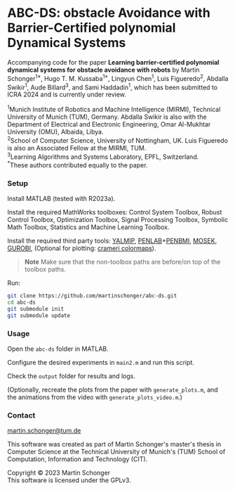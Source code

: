 # ABC-DS: obstacle Avoidance with Barrier-Certified polynomial Dynamical Systems

Accompanying code for the paper **Learning barrier-certified polynomial dynamical systems for obstacle avoidance with robots** by
Martin Schonger<sup>1*</sup>,
Hugo T. M. Kussaba<sup>1*</sup>,
Lingyun Chen<sup>1</sup>,
Luis Figueredo<sup>2</sup>,
Abdalla Swikir<sup>1</sup>, 
Aude Billard<sup>3</sup>,
and Sami Haddadin<sup>1</sup>, which has been submitted to ICRA 2024 and is currently under review.

<sup>1</sup>Munich Institute of Robotics and Machine Intelligence (MIRMI), Technical University of Munich (TUM), Germany. Abdalla Swikir is also with the Department of Electrical and Electronic Engineering, Omar Al-Mukhtar University (OMU), Albaida, Libya.\
<sup>2</sup>School of Computer Science, University of Nottingham, UK. Luis Figueredo is also an Associated Fellow at the MIRMI, TUM.\
<sup>3</sup>Learning Algorithms and Systems Laboratory, EPFL, Switzerland.\
<sup>*</sup>These authors contributed equally to the paper.


### Setup
Install MATLAB (tested with R2023a).

Install the required MathWorks toolboxes:
Control System Toolbox,
Robust Control Toolbox,
Optimization Toolbox,
Signal Processing Toolbox,
Symbolic Math Toolbox,
Statistics and Machine Learning Toolbox.

Install the required third party tools:
[YALMIP](https://yalmip.github.io/),
[PENLAB](https://web.mat.bham.ac.uk/kocvara/penlab/)+[PENBMI](http://www.penopt.com/penbmi.html),
[MOSEK](https://www.mosek.com/),
[GUROBI](https://www.gurobi.com/),
(Optional for plotting: [crameri colormaps](https://de.mathworks.com/matlabcentral/fileexchange/68546-crameri-perceptually-uniform-scientific-colormaps)).

> **Note**
> Make sure that the non-toolbox paths are before/on top of the toolbox paths.

Run:
```bash
git clone https://github.com/martinschonger/abc-ds.git
cd abc-ds
git submodule init
git submodule update
```

### Usage
Open the `abc-ds` folder in MATLAB.

Configure the desired experiments in `main2.m` and run this script.

Check the `output` folder for results and logs.

(Optionally, recreate the plots from the paper with `generate_plots.m`, and the animations from the video with `generate_plots_video.m`.)


### Contact
martin.schonger@tum.de


This software was created as part of Martin Schonger's master's thesis in Computer Science at the Technical University of Munich's (TUM) School of Computation, Information and Technology (CIT).


Copyright © 2023 Martin Schonger  
This software is licensed under the GPLv3.
